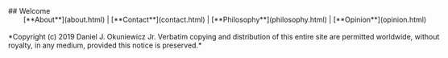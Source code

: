 <table>
	<meta name="viewport" content="width=device-width, initial-scale=1.0">
	<link rel="stylesheet" type="text/css" href="stylesheet.css">
	<body style="max-width: 1080px">
<table>
## Welcome
<br>
<center>
[**About**](about.html) | [**Contact**](contact.html) | [**Philosophy**](philosophy.html) | [**Opinion**](opinion.html)
</center>
<br>
<footer>
*Copyright (c) 2019 Daniel J. Okuniewicz Jr. Verbatim copying and distribution of this entire site are permitted worldwide, without royalty, in any medium, provided this notice is preserved.*
</footer>
